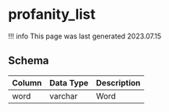 # profanity_list

!!! info
	This page was last generated 2023.07.15

## Schema

| Column | Data Type | Description |
| :--- | :--- | :--- |
| word | varchar | Word |

